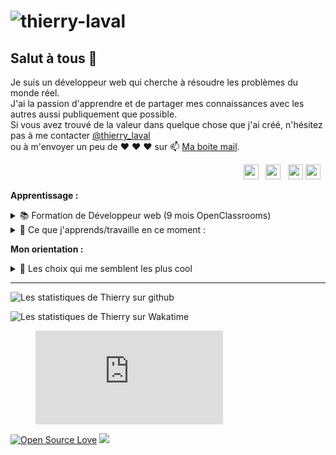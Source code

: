 # ![thierry-laval](https://github.com/thierry-laval/thierry-laval/blob/master/images/banniere.jpg?raw=true)

## Salut à tous 👋

Je suis un développeur web qui cherche à résoudre les problèmes du monde réel.  
J'ai la passion d'apprendre et de partager mes connaissances avec les autres aussi publiquement que possible.  
Si vous avez trouvé de la valeur dans quelque chose que j'ai créé, n'hésitez pas à me contacter [@thierry_laval](https://twitter.com/thierry_laval/)  
 ou à m'envoyer un peu de ♥ ♥ ♥  sur  📫  [Ma boite mail](mailto:thierrylaval@gmx.com).

<p align ="right">
<a href="https://www.linkedin.com/in/thierry-laval/"><img height="24" src="https://github.com/thierry-laval/thierry-laval/blob/master/images/linkedin.png?raw=true"></a>&nbsp;&nbsp;
<a href="https://twitter.com/thierry_laval"><img height="24" src="https://github.com/thierry-laval/thierry-laval/blob/master/images/twitter.png?raw=true"></a>&nbsp;&nbsp;
<a href="mailto:thierrylaval@gmx.com"><img height="24" src="https://github.com/thierry-laval/thierry-laval/blob/master/images/applemail.png?raw=true"></a>
<a href="https://www.facebook.com/thierrylaval/"><img height="24" src="https://github.com/thierry-laval/thierry-laval/blob/master/images/facebook.png?raw=true"></a>&nbsp;&nbsp;

<!--<a href="https://www.youtube.com/c/mettre l'adresse/"><img height="24" src="https://github.com/thierry-laval/thierry-laval/blob/master/youtube.png?raw=true"></a>&nbsp;&nbsp;-->
<!--<a href="https://www.instagram.com/mettre l'adresse/"><img height="24" src="https://github.com/thierry-laval/thierry-laval/blob/master/instagram-alt.png?raw=true"></a>&nbsp;&nbsp;-->
</p>

<p>
<strong>Apprentissage :</strong>
    <details>
      <summary>📚 Formation de Développeur web (9 mois OpenClassrooms)</summary>
        - Création/intégration d'une maquette<br/>
        - La ligne de commande<br/>
        - Git et GitHub<br/>
        - HTML5 & CSS3, SASS<br/>
        - JavaScript<br/>
        - Bootstrap 4<br/>
        - Node.js<br/>
        - Express<br/>
        - MongoDB<br/>
        - PHP<br/>
        - L'OSWAP<br/>
        - API REST<br/>
        - MySQL<br/>
        - Vue.js<br/>
    </details>
    <details>
      <summary>🌱 Ce que j'apprends/travaille en ce moment :</summary>
        - Html5, Css3<br/>
        - JavaScript pour le web<br/>
        - MySQL<br/>
        - PHP<br/>
        - Symfony<br/>
        - Devops<br/>
        - VueJs 3
      </details>
</p>
<p>
<strong>Mon orientation :</strong>
<details>
      <summary>🤔  Les choix qui me semblent les plus cool</summary>
        - Création de sites et de boutiques<br/>
        - e-commerce<br/>
        - Prestashop (gestion et développements)<br/>
        - Wordpress<br/>
        - Apprentissages de code<br/>
        - Spécialisation dans la voie qui me paraîtra la plus sympa !
      </details>
      </p>

---

![Les statistiques de Thierry sur github](https://github-readme-stats.vercel.app/api?username=thierry-laval&show_icons=true&hide=["prs","issues","contribs"])

![Les statistiques de Thierry sur Wakatime](https://wakatime.com/share/@Tiri/d6c46a37-31f7-4c70-aab6-1de21c52f59d.svg=300x200)


<figure><embed src="https://wakatime.com/share/@Tiri/d6c46a37-31f7-4c70-aab6-1de21c52f59d.svg"></embed></figure>


<!--
<figure>
   <pre>
      <code>
       <embed src="https://wakatime.com/share/@Tiri/febec462-4426-42f7-a042-a104b269df2d.svg"; width= "70%";></embed>
      </code>
   </pre>
   <figcaption>Description du code source présenté</figcaption>
</figure>
-->
<p>
<!--[![Open Source Love png2](https://badges.frapsoft.com/os/v2/open-source.png?v=103)](https://github.com/ellerbrock/open-source-badges/)-->

[![Open Source Love](https://badges.frapsoft.com/os/v1/open-source.svg?v=103)](https://github.com/ellerbrock/open-source-badges/)
<img src="https://visitor-badge.glitch.me/badge?page_id=thierry-laval.visitor-badge"/>
</p>

<!-- LES AIDES
**thierry-laval/thierry-laval** is a ✨ _special_ ✨ repository because its `README.md` (this file) appears on your GitHub profile.
Here are some ideas to get you started:

- 🔭 I’m currently working on ...
- 🌱 I’m currently learning ...
- 👯 I’m looking to collaborate on ...
- 🤔 I’m looking for help with ...
- 💬 Ask me about ...
- 📫 How to reach me: ...
- 😄 Pronouns: ...
- ⚡ Fun fact: ...

https://www.youtube.com/watch?v=bAhEtLMeI1o&feature=youtu.be

*** Code Markdown ***
*********************

*** export HTML = <blockquote>
> une citation est un paragraphe ouvert par un chevron fermant
> Citation 1

> Citation 2

*** Export HTML = <p>a paragraph</p>
Pour afficher un paragraphe, sautez deux ligne et de taper son texte. Un seul saut de ligne correspond à un retour chariot et pas à un changement de paragraphe.

*** Export HTML = <pre><code>code</code></pre>
Pour afficher un bloc de code, sautez deux lignes comme pour un paragraphe, puis indentez avec 4 espaces ou une tabulation. Le bloc se terminera dès qu’il arrivera sur un ligne non indentée.

Pour faire des crochets [ ] avec un clavier Mac, procédez comme suit : Placez le curseur à l'endroit où vous voulez afficher les crochets. Maintenez la touche Option Alt ⌥ enfoncée. Maintenez la touche Maj ⇧

Title 1
==
Title 2
-
### Title 3 #
####  Title 4

*** Export HTML
<h1>Title 1</h1>
<h2>Title 2</h2>
<h3>Title 3</h3>
<h4>Title 4</h4>

https://blog.wax-o.com/2014/04/tutoriel-un-guide-pour-bien-commencer-avec-markdown/

-->
